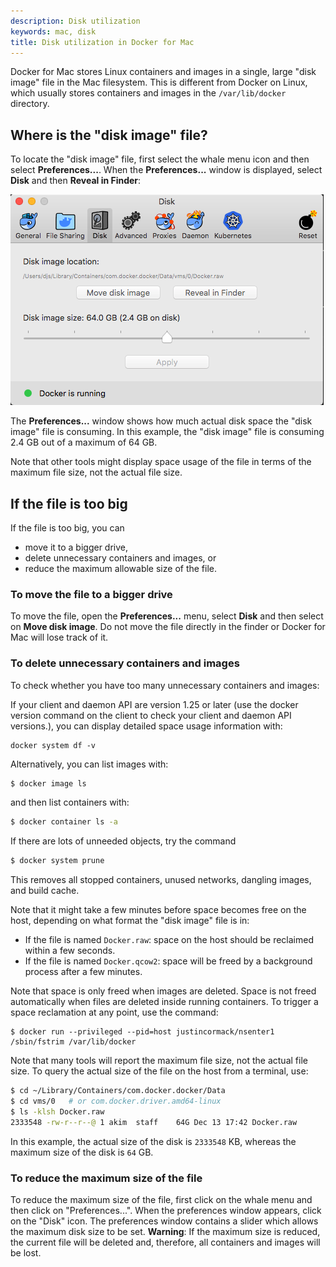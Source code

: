 ```yaml
---
description: Disk utilization
keywords: mac, disk
title: Disk utilization in Docker for Mac
---
```


Docker for Mac stores Linux containers and images in a single, large "disk image" file
in the Mac filesystem. This is different from Docker on Linux, which usually stores containers
and images in the `/var/lib/docker` directory.

## Where is the "disk image" file?

To locate the "disk image" file, first select the whale menu icon and then select
**Preferences...**. When the **Preferences...** window is displayed, select **Disk** and then **Reveal in Finder**:

![Disk preferences](images/settings-disk.png)

The **Preferences...** window shows how much actual disk space the "disk image" file is consuming.
In this example, the "disk image" file is consuming 2.4 GB out of a maximum of 64 GB.

Note that other tools might display space usage of the file in terms of the maximum file size, not the actual file size.

## If the file is too big

If the file is too big, you can
- move it to a bigger drive,
- delete unnecessary containers and images, or
- reduce the maximum allowable size of the file.

### To move the file to a bigger drive

To move the file, open the **Preferences...** menu, select **Disk**  and then select
on **Move disk image**. Do not move the file directly in the finder or Docker for Mac will
lose track of it.

### To delete unnecessary containers and images

To check whether you have too many unnecessary containers and images:

If your client and daemon API are version 1.25 or later (use the docker version command on the client to check your client and daemon API versions.), you can display detailed space usage information with:

```
docker system df -v
```

Alternatively, you can list images with:
```bash
$ docker image ls
```
and then list containers with:
```bash
$ docker container ls -a
```

If there are lots of unneeded objects, try the command
```bash
$ docker system prune
```
This removes all stopped containers, unused networks, dangling images, and build cache.

Note that it might take a few minutes before space becomes free on the host, depending
on what format the "disk image" file is in:
- If the file is named `Docker.raw`: space on the host should be reclaimed within a few
  seconds.
- If the file is named `Docker.qcow2`: space will be freed by a background process after
  a few minutes.

Note that space is only freed when images are deleted. Space is not freed automatically
when files are deleted inside running containers. To trigger a space reclamation at any
point, use the command:

```
$ docker run --privileged --pid=host justincormack/nsenter1 /sbin/fstrim /var/lib/docker
```

Note that many tools will report the maximum file size, not the actual file size.
To query the actual size of the file on the host from a terminal, use:
```bash
$ cd ~/Library/Containers/com.docker.docker/Data
$ cd vms/0   # or com.docker.driver.amd64-linux
$ ls -klsh Docker.raw
2333548 -rw-r--r--@ 1 akim  staff    64G Dec 13 17:42 Docker.raw
```
In this example, the actual size of the disk is `2333548` KB, whereas the maximum size
of the disk is `64` GB.

### To reduce the maximum size of the file

To reduce the maximum size of the file, first click on the whale menu and then click on
"Preferences...". When the preferences window appears, click on the "Disk" icon.
The preferences window contains a slider which allows the maximum disk size to be set.
**Warning**: If the maximum size is reduced, the current file will be deleted and, therefore, all
containers and images will be lost.

